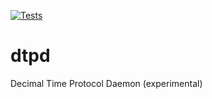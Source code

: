 [![Tests](https://github.com/DecimalTimeProtocol/dtpd/actions/workflows/tests.yml/badge.svg)](https://github.com/DecimalTimeProtocol/dtpd/actions/workflows/tests.yml)

# dtpd

Decimal Time Protocol Daemon (experimental)


